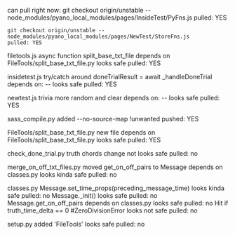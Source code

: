 can pull right now:
	git checkout origin/unstable -- node_modules/pyano_local_modules/pages/InsideTest/PyFns.js
	pulled: YES

	git checkout origin/unstable -- node_modules/pyano_local_modules/pages/NewTest/StoreFns.js
	pulled: YES

filetools.js
	async function split_base_txt_file
		depends on FileTools/split_base_txt_file.py
		looks safe
		pulled: YES

insidetest.js
	try/catch around doneTrialResult = await _handleDoneTrial 
		depends on: --
		looks safe
		pulled: YES

newtest.js
	trivia more random and clear
		depends on: --
		looks safe
		pulled: YES

sass_compile.py
	added --no-source-map	!unwanted
	pushed: YES

FileTools/split_base_txt_file.py
	new file
	depends on FileTools/split_base_txt_file.py
	looks safe
	pulled: YES

check_done_trial.py
	truth chords change
	not looks safe
	pulled: no


merge_on_off_txt_files.py
	moved get_on_off_pairs to Message
		depends on classes.py
		looks kinda safe
		pulled: no

classes.py
	Message.set_time_props(preceding_message_time)
		looks kinda safe
		pulled: no
	Message._init()
		looks safe
		pulled: no
	Message.get_on_off_pairs
		depends on classes.py
		looks safe
		pulled: no
	Hit if truth_time_delta == 0 #ZeroDivisionError
		looks not safe
		pulled: no

setup.py
	added 'FileTools'
	looks safe
	pulled: no